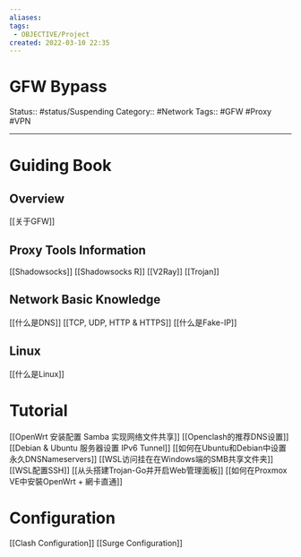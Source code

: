 ```yaml
---
aliases: 
tags:
 - OBJECTIVE/Project 
created: 2022-03-10 22:35
---
```

# GFW Bypass
Status:: #status/Suspending
Category:: #Network
Tags:: #GFW #Proxy #VPN

---
# Guiding Book
## Overview
[[关于GFW]]
## Proxy Tools Information
[[Shadowsocks]]
[[Shadowsocks R]]
[[V2Ray]]
[[Trojan]]
## Network Basic Knowledge
[[什么是DNS]]
[[TCP, UDP, HTTP & HTTPS]]
[[什么是Fake-IP]]
## Linux
[[什么是Linux]]
# Tutorial
[[OpenWrt 安装配置 Samba 实现网络文件共享]]
[[Openclash的推荐DNS设置]]
[[Debian & Ubuntu 服务器设置 IPv6 Tunnel]]
[[如何在Ubuntu和Debian中设置永久DNSNameservers]]
[[WSL访问挂在在Windows端的SMB共享文件夹]]
[[WSL配置SSH]]
[[从头搭建Trojan-Go并开启Web管理面板]]
[[如何在Proxmox VE中安裝OpenWrt + 網卡直通]]
#  Configuration
[[Clash Configuration]]
[[Surge Configuration]]